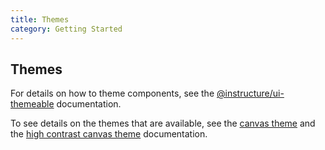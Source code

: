 ```yaml
---
title: Themes
category: Getting Started
---
```


## Themes

For details on how to theme components, see the [@instructure/ui-themeable](#themeable) documentation.

To see details on the themes that are available,
see the [canvas theme](#canvas) and the [high contrast canvas theme](#canvas-high-contrast) documentation.
